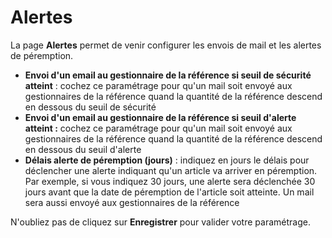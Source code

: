 # Alertes

La page **Alertes** permet de venir configurer les envois de mail et les alertes de péremption.

* **Envoi d'un email au gestionnaire de la référence si seuil de sécurité atteint** : cochez ce paramétrage pour qu'un mail soit envoyé aux gestionnaires de la référence quand la quantité de la référence descend en dessous du seuil de sécurité
* **Envoi d'un email au gestionnaire de la référence si seuil d'alerte atteint :** cochez ce paramétrage pour qu'un mail soit envoyé aux gestionnaires de la référence quand la quantité de la référence descend en dessous du seuil d'alerte
* **Délais alerte de péremption (jours)** : indiquez en jours le délais pour déclencher une alerte indiquant qu'un article va arriver en péremption. Par exemple, si vous indiquez 30 jours, une alerte sera déclenchée 30 jours avant que la date de péremption de l'article soit atteinte. Un mail sera aussi envoyé aux gestionnaires de la référence

N'oubliez pas de cliquez sur **Enregistrer** pour valider votre paramétrage.
